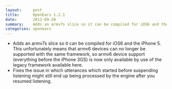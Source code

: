 ```yaml
---
layout:     post
title:      OpenEars 1.2.1 
date:       2012-09-20
summary:    Adds an armv7s slice so it can be compiled for iOS6 and the iPhone 5...
categories: openears
---
```

* Adds an armv7s slice so it can be compiled for iOS6 and the iPhone 5. This unfortunately means that armv6 devices can no longer be supported with the same framework, so armv6 device support (everything before the iPhone 3GS) is now only available by use of the legacy framework available here.
* Fixes the issue in which utterances which started before suspending listening might still end up being processed by the engine after you resumed listening.